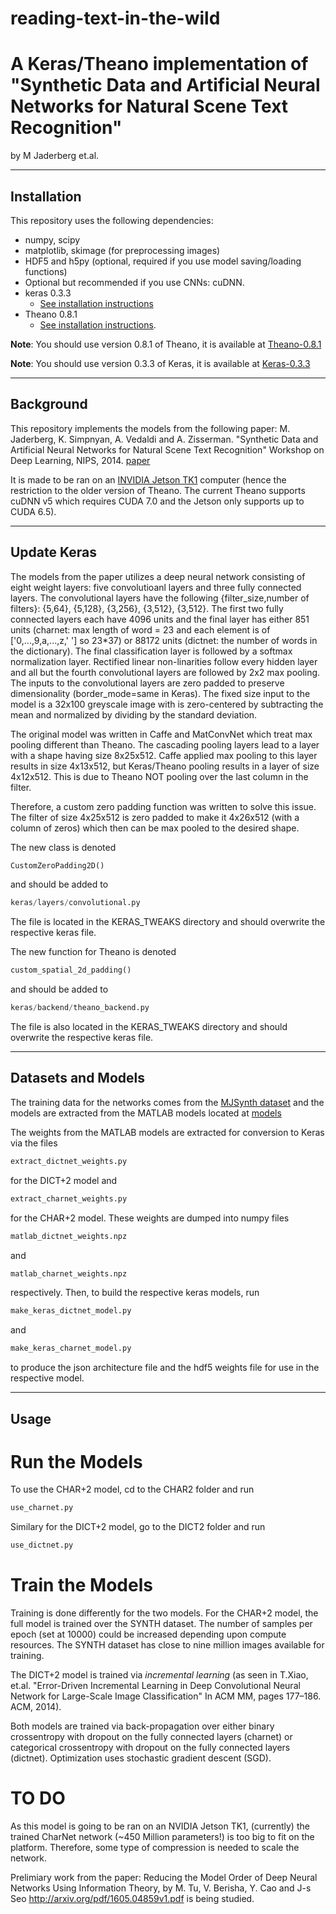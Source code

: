 # reading-text-in-the-wild
# A Keras/Theano implementation of "Synthetic Data and Artificial Neural Networks for Natural Scene Text Recognition" 
by M Jaderberg et.al.

------------------

## Installation

This repository uses the following dependencies:

- numpy, scipy
- matplotlib, skimage (for preprocessing images)
- HDF5 and h5py (optional, required if you use model saving/loading functions)
- Optional but recommended if you use CNNs: cuDNN.
- keras 0.3.3
    - [See installation instructions](https://github.com/fchollet/keras/tree/master)
- Theano 0.8.1
    - [See installation instructions](http://deeplearning.net/software/theano/install.html#install).

**Note**: You should use version 0.8.1 of Theano, it is available at [Theano-0.8.1](https://pypi.python.org/pypi/Theano/0.8.1)

**Note**: You should use version 0.3.3 of Keras, it is available at [Keras-0.3.3](https://pypi.python.org/pypi/Keras/0.3.3)

------------------

## Background

This repository implements the models from the following paper:
M. Jaderberg, K. Simpnyan, A. Vedaldi and A. Zisserman. "Synthetic Data and Artificial Neural Networks for 
Natural Scene Text Recognition" Workshop on Deep Learning, NIPS, 2014. 
[paper](http://www.robots.ox.ac.uk/~vgg/publications/2014/Jaderberg14c/jaderberg14c.pdf)

It is made to be ran on an [INVIDIA Jetson TK1](http://www.nvidia.com/object/jetson-tk1-embedded-dev-kit.html) computer 
(hence the restriction to the older version of Theano. The current Theano supports cuDNN v5 which requires 
CUDA 7.0 and the Jetson only supports up to CUDA 6.5).

------------------
## Update Keras

The models from the paper utilizes a deep neural network consisting of eight weight layers:  five convolutioanl layers 
and three fully connected layers.  The convolutional layers have the following {filter_size,number of filters}: {5,64}, 
{5,128}, {3,256}, {3,512}, {3,512}.  The first two fully connected layers each have 4096 units and the final layer has
either 851 units (charnet: max length of word = 23 and each element is of ['0,...,9,a,...,z,' '] so 23*37) or 88172 units 
(dictnet: the number of words in the dictionary).  The final classification layer is followed by a softmax normalization
layer.  Rectified linear non-linarities follow every hidden layer and all but the fourth convolutional layers are followed
by 2x2 max pooling.  The inputs to the convolutional layers are zero padded to preserve dimensionality (border_mode=same 
in Keras).  The fixed size input to the model is a 32x100 greyscale image with is zero-centered by subtracting the mean
and normalized by dividing by the standard deviation.

The original model was written in Caffe and MatConvNet which treat max pooling different than Theano.  The cascading
pooling layers lead to a layer with a shape having size 8x25x512.  Caffe applied max pooling to this layer results in 
size 4x13x512, but Keras/Theano pooling results in a layer of size 4x12x512.  This is due to Theano NOT pooling over the
last column in the filter.

Therefore, a custom zero padding function was written to solve this issue.  The filter of size 4x25x512 is zero padded to 
make it 4x26x512 (with a column of zeros) which then can be max pooled to the desired shape.

The new class is denoted 
```python
CustomZeroPadding2D()
```
and should be added to 
```python
keras/layers/convolutional.py
```
The file is located in the KERAS_TWEAKS directory and should overwrite the respective keras file.

The new function for Theano is denoted
```python
custom_spatial_2d_padding()
```
and should be added to 
```python
keras/backend/theano_backend.py
```
The file is also located in the KERAS_TWEAKS directory and should overwrite the respective keras file.


-----------------
## Datasets and Models
The training data for the networks comes from the [MJSynth dataset](http://www.robots.ox.ac.uk/~vgg/data/text/) and the
models are extracted from the MATLAB models located at [models](http://www.robots.ox.ac.uk/~vgg/research/text/#sec-models)

The weights from the MATLAB models are extracted for conversion to Keras via the files
```python
extract_dictnet_weights.py
```
for the DICT+2 model and
```python
extract_charnet_weights.py
```
for the CHAR+2 model.  These weights are dumped into numpy files
```python
matlab_dictnet_weights.npz
```
and
```python
matlab_charnet_weights.npz
```
respectively.  Then, to build the respective keras models, run
```python
make_keras_dictnet_model.py
```
and
```python
make_keras_charnet_model.py
```
to produce the json architecture file and the hdf5 weights file for use in the respective model.

-----------------
## Usage

# Run the Models
To use the CHAR+2 model, cd to the CHAR2 folder 
and run 
```python
use_charnet.py
```

Similary for the DICT+2 model, go to the DICT2 folder and run 
```python
use_dictnet.py
```

# Train the Models

Training is done differently for the two models.  For the CHAR+2 model, the full model is trained over the 
SYNTH dataset.  The number of samples per epoch (set at 10000) could be increased depending upon compute resources.
The SYNTH dataset has close to nine million images available for training.


The DICT+2 model is trained via *incremental learning* (as seen in T.Xiao, et.al. "Error-Driven Incremental Learning
in Deep Convolutional Neural Network for Large-Scale Image Classification"  In ACM MM, pages
177–186. ACM, 2014).

Both models are trained via back-propagation over either binary crossentropy with dropout on the fully connected layers
(charnet) or categorical crossentropy with dropout on the fully connected layers (dictnet). Optimization uses 
stochastic gradient descent (SGD).

# TO DO
As this model is going to be ran on an NVIDIA Jetson TK1, (currently) the trained CharNet network 
(~450 Million parameters!) is too big to fit on the platform.  Therefore, some type of compression is needed
to scale the network.

Prelimiary work from the paper: Reducing the Model Order of Deep Neural Networks Using Information Theory, 
by M. Tu, V. Berisha, Y. Cao and J-s Seo http://arxiv.org/pdf/1605.04859v1.pdf is being studied.

